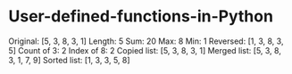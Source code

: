 ﻿# User-defined-functions-in-Python
Original: [5, 3, 8, 3, 1]
Length: 5
Sum: 20
Max: 8
Min: 1
Reversed: [1, 3, 8, 3, 5]
Count of 3: 2
Index of 8: 2
Copied list: [5, 3, 8, 3, 1]
Merged list: [5, 3, 8, 3, 1, 7, 9]
Sorted list: [1, 3, 3, 5, 8]
